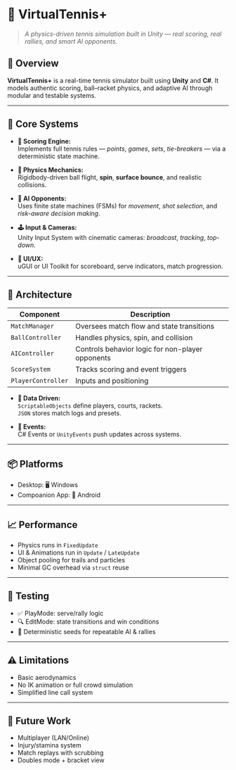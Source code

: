 # 🎾 **VirtualTennis+**

> *A physics-driven tennis simulation built in Unity — real scoring, real rallies, and smart AI opponents.*  

## 🧠 Overview

**VirtualTennis+** is a real-time tennis simulator built using **Unity** and **C#**. It models authentic scoring, ball–racket physics, and adaptive AI through modular and testable systems.

---

## 🧱 Core Systems

- **🧮 Scoring Engine:**  
  Implements full tennis rules — _points_, _games_, _sets_, _tie-breakers_ — via a deterministic state machine.

- **🎾 Physics Mechanics:**  
  Rigidbody-driven ball flight, **spin**, **surface bounce**, and realistic collisions.

- **🤖 AI Opponents:**  
  Uses finite state machines (FSMs) for _movement_, _shot selection_, and _risk-aware decision making_.

- **🕹️ Input & Cameras:**  
  Unity Input System with cinematic cameras: _broadcast_, _tracking_, _top-down_.

- **🧩 UI/UX:**  
  uGUI or UI Toolkit for scoreboard, serve indicators, match progression.

---

## 🧱 Architecture

| Component          | Description |
|-------------------|-------------|
| `MatchManager`     | Oversees match flow and state transitions |
| `BallController`   | Handles physics, spin, and collision |
| `AIController`     | Controls behavior logic for non-player opponents |
| `ScoreSystem`      | Tracks scoring and event triggers |
| `PlayerController` | Inputs and positioning |

- **📄 Data Driven:**  
  `ScriptableObjects` define players, courts, rackets.  
  `JSON` stores match logs and presets.

- **🔔 Events:**  
  C# Events or `UnityEvents` push updates across systems.

---

## 📦 Platforms

- Desktop: 🖥️ Windows
- Compoanion App: 🤖 Android

---

## 📈 Performance

- Physics runs in `FixedUpdate`  
- UI & Animations run in `Update` / `LateUpdate`  
- Object pooling for trails and particles  
- Minimal GC overhead via `struct` reuse

---

## 🧪 Testing

- ✅ PlayMode: serve/rally logic  
- 🔍 EditMode: state transitions and win conditions  
- 🎯 Deterministic seeds for repeatable AI & rallies

---

## ⚠️ Limitations

- Basic aerodynamics  
- No IK animation or full crowd simulation  
- Simplified line call system

---

## 🚀 Future Work

- Multiplayer (LAN/Online)  
- Injury/stamina system  
- Match replays with scrubbing  
- Doubles mode + bracket view

